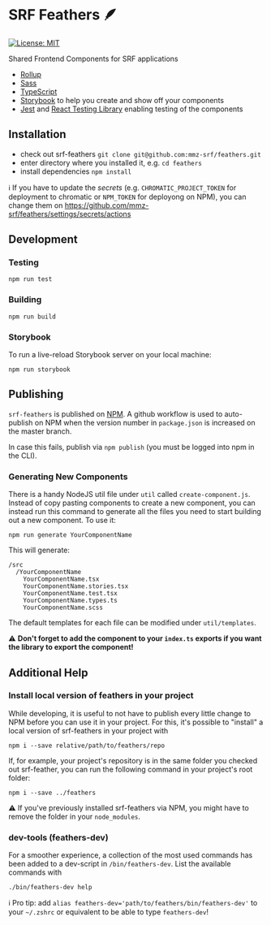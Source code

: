 # SRF Feathers 🪶

[![License: MIT](https://img.shields.io/badge/License-MIT-green.svg)](https://opensource.org/licenses/MIT)

Shared Frontend Components for SRF applications

- [Rollup](https://github.com/rollup/rollup)
- [Sass](https://sass-lang.com/)
- [TypeScript](https://www.typescriptlang.org/)
- [Storybook](https://storybook.js.org/) to help you create and show off your components
- [Jest](https://jestjs.io/) and [React Testing Library](https://github.com/testing-library/react-testing-library) enabling testing of the components

## Installation

* check out srf-feathers `git clone git@github.com:mmz-srf/feathers.git`
* enter directory where you installed it, e.g. `cd feathers`
* install dependencies `npm install`

ℹ️ If you have to update the _secrets_ (e.g. `CHROMATIC_PROJECT_TOKEN` for deployment to chromatic or `NPM_TOKEN` for deployong on NPM), you can change them on https://github.com/mmz-srf/feathers/settings/secrets/actions 

## Development

### Testing

```
npm run test
```

### Building

```
npm run build
```

### Storybook

To run a live-reload Storybook server on your local machine:

```
npm run storybook
```

## Publishing

`srf-feathers` is published on [NPM](https://www.npmjs.com/package/srf-feathers). A github workflow is used to auto-publish on NPM when the version number in `package.json` is increased on the master branch.

In case this fails, publish via `npm publish` (you must be logged into npm in the CLI).

### Generating New Components

There is a handy NodeJS util file under `util` called `create-component.js`. Instead of copy pasting components to create a new component, you can instead run this command to generate all the files you need to start building out a new component. To use it:

```
npm run generate YourComponentName
```

This will generate:

```
/src
  /YourComponentName
    YourComponentName.tsx
    YourComponentName.stories.tsx
    YourComponentName.test.tsx
    YourComponentName.types.ts
    YourComponentName.scss
```

The default templates for each file can be modified under `util/templates`.

⚠️ **Don't forget to add the component to your `index.ts` exports if you want the library to export the component!**

## Additional Help

### Install local version of feathers in your project

While developing, it is useful to not have to publish every little change to NPM before you can use it in your project.
For this, it's possible to "install" a local version of srf-feathers in your project with

```
npm i --save relative/path/to/feathers/repo
```

If, for example, your project's repository is in the same folder you checked out srf-feather, you can run the following command in your project's root folder:

```
npm i --save ../feathers
```

⚠️ If you've previously installed srf-feathers via NPM, you might have to remove the folder in your `node_modules`.

### dev-tools (feathers-dev)

For a smoother experience, a collection of the most used commands has been added to a dev-script in `/bin/feathers-dev`. List the available commands with

```
./bin/feathers-dev help 
```

ℹ️ Pro tip: add `alias feathers-dev='path/to/feathers/bin/feathers-dev'` to your `~/.zshrc` or equivalent to be able to type `feathers-dev`!
